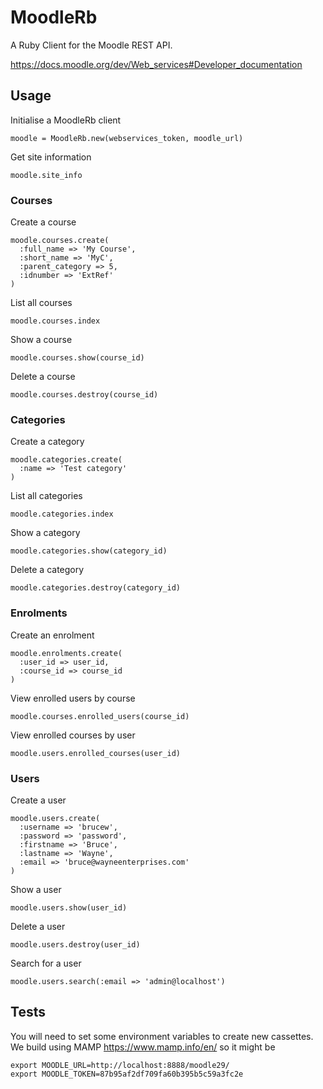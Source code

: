 # MoodleRb
A Ruby Client for the Moodle REST API.

https://docs.moodle.org/dev/Web_services#Developer_documentation

## Usage

Initialise a MoodleRb client
```
moodle = MoodleRb.new(webservices_token, moodle_url)
```

Get site information
```
moodle.site_info
```

### Courses

Create a course
```
moodle.courses.create(
  :full_name => 'My Course',
  :short_name => 'MyC',
  :parent_category => 5,
  :idnumber => 'ExtRef'
)
```

List all courses
```
moodle.courses.index
```

Show a course
```
moodle.courses.show(course_id)
```

Delete a course
```
moodle.courses.destroy(course_id)
```

### Categories

Create a category
```
moodle.categories.create(
  :name => 'Test category'
)
```

List all categories
```
moodle.categories.index
```

Show a category
```
moodle.categories.show(category_id)
```

Delete a category
```
moodle.categories.destroy(category_id)
```

### Enrolments

Create an enrolment
```
moodle.enrolments.create(
  :user_id => user_id,
  :course_id => course_id
)
```

View enrolled users by course
```
moodle.courses.enrolled_users(course_id)
```

View enrolled courses by user
```
moodle.users.enrolled_courses(user_id)
```

### Users

Create a user
```
moodle.users.create(
  :username => 'brucew',
  :password => 'password',
  :firstname => 'Bruce',
  :lastname => 'Wayne',
  :email => 'bruce@wayneenterprises.com'
)
```

Show a user
```
moodle.users.show(user_id)
```

Delete a user
```
moodle.users.destroy(user_id)
```

Search for a user
```
moodle.users.search(:email => 'admin@localhost')
```

## Tests

You will need to set some environment variables to create new cassettes. We build using MAMP https://www.mamp.info/en/ so it might be

```
export MOODLE_URL=http://localhost:8888/moodle29/
export MOODLE_TOKEN=87b95af2df709fa60b395b5c59a3fc2e
```
